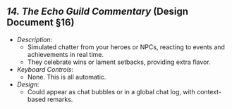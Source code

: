 ## ***14. The Echo Guild Commentary*** **(Design Document §16)**

- *Description*:
    - Simulated chatter from your heroes or NPCs, reacting to events and achievements in real time.
    - They celebrate wins or lament setbacks, providing extra flavor.
- *Keyboard Controls*:
    - None. This is all automatic.
- *Design*:
    - Could appear as chat bubbles or in a global chat log, with context-based remarks.